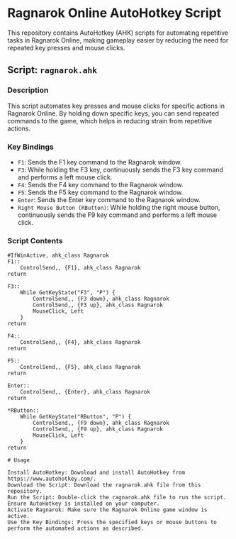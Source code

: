 # Ragnarok Online AutoHotkey Script

This repository contains AutoHotkey (AHK) scripts for automating repetitive tasks in Ragnarok Online, making gameplay easier by reducing the need for repeated key presses and mouse clicks.

## Script: `ragnarok.ahk`

### Description

This script automates key presses and mouse clicks for specific actions in Ragnarok Online. By holding down specific keys, you can send repeated commands to the game, which helps in reducing strain from repetitive actions.

### Key Bindings

- `F1`: Sends the F1 key command to the Ragnarok window.
- `F3`: While holding the F3 key, continuously sends the F3 key command and performs a left mouse click.
- `F4`: Sends the F4 key command to the Ragnarok window.
- `F5`: Sends the F5 key command to the Ragnarok window.
- `Enter`: Sends the Enter key command to the Ragnarok window.
- `Right Mouse Button (RButton)`: While holding the right mouse button, continuously sends the F9 key command and performs a left mouse click.

### Script Contents

```ahk
#IfWinActive, ahk_class Ragnarok
F1::
    ControlSend,, {F1}, ahk_class Ragnarok
return

F3::
    While GetKeyState("F3", "P") {
        ControlSend,, {F3 down}, ahk_class Ragnarok
        ControlSend,, {F3 up}, ahk_class Ragnarok
        MouseClick, Left
    }
return

F4::
    ControlSend,, {F4}, ahk_class Ragnarok
return

F5::
    ControlSend,, {F5}, ahk_class Ragnarok
return

Enter::
    ControlSend,, {Enter}, ahk_class Ragnarok
return

*RButton::
    While GetKeyState("RButton", "P") {
        ControlSend,, {F9 down}, ahk_class Ragnarok
        ControlSend,, {F9 up}, ahk_class Ragnarok
        MouseClick, Left
    }
return

# Usage

Install AutoHotkey: Download and install AutoHotkey from https://www.autohotkey.com/.
Download the Script: Download the ragnarok.ahk file from this repository.
Run the Script: Double-click the ragnarok.ahk file to run the script. Ensure AutoHotkey is installed on your computer.
Activate Ragnarok: Make sure the Ragnarok Online game window is active.
Use the Key Bindings: Press the specified keys or mouse buttons to perform the automated actions as described.
